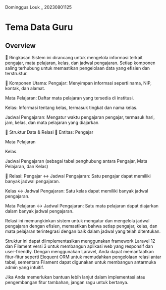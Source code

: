 Dominggus Louk _ 20230801125

# Tema Data Guru

## Overview 
🧾 Ringkasan
Sistem ini dirancang untuk mengelola informasi terkait pengajar, mata pelajaran, kelas, dan jadwal pengajaran. Setiap komponen saling terhubung untuk memastikan pengelolaan data yang efisien dan terstruktur.

🧱 Komponen Utama:
Pengajar: Menyimpan informasi seperti nama, NIP, kontak, dan alamat.

Mata Pelajaran: Daftar mata pelajaran yang tersedia di institusi.

Kelas: Informasi tentang kelas, termasuk tingkat dan nama kelas.

Jadwal Pengajaran: Mengatur waktu pengajaran pengajar, termasuk hari, jam, kelas, dan mata pelajaran yang diajarkan.

🧩 Struktur Data & Relasi
📌 Entitas:
Pengajar

Mata Pelajaran

Kelas

Jadwal Pengajaran (sebagai tabel penghubung antara Pengajar, Mata Pelajaran, dan Kelas)

🔗 Relasi:
Pengajar ↔ Jadwal Pengajaran: Satu pengajar dapat memiliki banyak jadwal pengajaran.

Kelas ↔ Jadwal Pengajaran: Satu kelas dapat memiliki banyak jadwal pengajaran.

Mata Pelajaran ↔ Jadwal Pengajaran: Satu mata pelajaran dapat diajarkan dalam banyak jadwal pengajaran.


Relasi ini memungkinkan sistem untuk mengatur dan mengelola jadwal pengajaran dengan efisien, memastikan bahwa setiap pengajar, kelas, dan mata pelajaran terintegrasi dengan baik dalam jadwal yang telah ditentukan.


Struktur ini dapat diimplementasikan menggunakan framework Laravel 12 dan Filament versi 3 untuk membangun aplikasi web yang responsif dan user-friendly. Dengan menggunakan Laravel, Anda dapat memanfaatkan fitur-fitur seperti Eloquent ORM untuk memudahkan pengelolaan relasi antar tabel, sementara Filament dapat digunakan untuk membangun antarmuka admin yang intuitif.

Jika Anda memerlukan bantuan lebih lanjut dalam implementasi atau pengembangan fitur tambahan, jangan ragu untuk bertanya.
